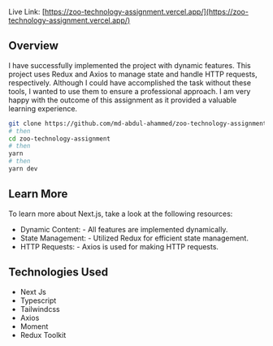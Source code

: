 Live Link: [https://zoo-technology-assignment.vercel.app/](https://zoo-technology-assignment.vercel.app/)

## Overview

I have successfully implemented the project with dynamic features. This project uses Redux and Axios to manage state and handle HTTP requests, respectively. Although I could have accomplished the task without these tools, I wanted to use them to ensure a professional approach. I am very happy with the outcome of this assignment as it provided a valuable learning experience.

```bash
git clone https://github.com/md-abdul-ahammed/zoo-technology-assignment.git
# then
cd zoo-technology-assignment
# then
yarn
# then
yarn dev
```

## Learn More

To learn more about Next.js, take a look at the following resources:

- Dynamic Content: - All features are implemented dynamically.
- State Management: - Utilized Redux for efficient state management.
- HTTP Requests: - Axios is used for making HTTP requests.

## Technologies Used
- Next Js
- Typescript
- Tailwindcss
- Axios
- Moment
- Redux Toolkit
